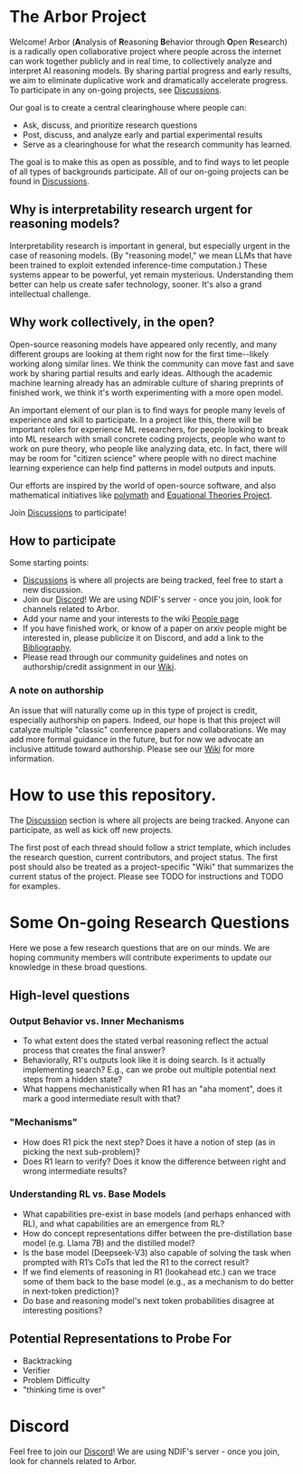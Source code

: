 # The Arbor Project

Welcome! 
Arbor (**A**nalysis of **R**easoning **B**ehavior through **O**pen **R**esearch)  is a radically open collaborative project where people across the internet can work together publicly and in real time, to collectively analyze and interpret AI reasoning models. 
By sharing partial progress and early results, we aim to eliminate duplicative work and dramatically accelerate progress.
To participate in any on-going projects, see [Discussions](https://github.com/ArborProject/arborproject.github.io/discussions).

Our goal is to create a central clearinghouse where people can:
* Ask, discuss, and prioritize research questions
* Post, discuss, and analyze early and partial experimental results
* Serve as a clearinghouse for what the research community has learned.
  
The goal is to make this as open as possible, and to find ways to let people of all types of backgrounds participate.
All of our on-going projects can be found in [Discussions](https://github.com/ArborProject/arborproject.github.io/discussions).

## Why is interpretability research urgent for reasoning models?

Interpretability research is important in general, but especially urgent in the case of reasoning models. (By "reasoning model," we mean LLMs that have been trained to exploit extended inference-time computation.) These systems appear to be powerful, yet remain mysterious. Understanding them better can help us create safer technology, sooner. It's also a grand intellectual challenge.


## Why work collectively, in the open?

Open-source reasoning models have appeared only recently, and many different groups are looking at them right now for the first time--likely working along similar lines. We think the community can move fast and save work by sharing partial results and early ideas. Although the academic machine learning already has an admirable culture of sharing preprints of finished work, we think it's worth experimenting with a more open model.

An important element of our plan is to find ways for people many levels of experience and skill to participate. In a project like this, there will be important roles for experience ML researchers, for people looking to break into ML research with  small concrete coding projects, people who want to work on pure theory, who people like analyzing data, etc. In fact, there will may be room for "citizen science" where people with no direct machine learning experience can help find patterns in model outputs and inputs.

Our efforts are inspired by the world of open-source software, and also mathematical initiatives like [polymath](https://en.wikipedia.org/wiki/Polymath_Project) and [Equational Theories Project](https://teorth.github.io/equational_theories).

Join [Discussions](https://github.com/ArborProject/arborproject.github.io/discussions) to participate!

## How to participate

Some starting points:

* [Discussions](https://github.com/ArborProject/arborproject.github.io/discussions) is where all projects are being tracked, feel free to start a new discussion.
* Join our [Discord](https://discord.gg/SeBdQbRPkA)! We are using NDIF's server - once you join, look for channels related to Arbor.
* Add your name and your interests to the wiki [People page](https://github.com/ArborProject/arborproject.github.io/wiki/People)
* If you have finished work, or know of a paper on arxiv people might be interested in, please publicize it on Discord, and add a link to the [Bibliography](https://github.com/ArborProject/arborproject.github.io/wiki/Bibliography).
* Please read through our community guidelines and notes on authorship/credit assignment in our [Wiki](https://github.com/ArborProject/arborproject.github.io/wiki/).


### A note on authorship

An issue that will naturally come up in this type of project is credit, especially authorship on papers. Indeed, our hope is that this project will catalyze multiple "classic" conference papers and collaborations. We may add more formal guidance in the future, but for now we advocate an inclusive attitude toward authorship.
Please see our [Wiki](https://github.com/ArborProject/arborproject.github.io/wiki/) for more information.


# How to use this repository.

The [Discussion](https://github.com/ArborProject/arborproject.github.io/discussions) section is where all projects are being tracked.
Anyone can participate, as well as kick off new projects.

The first post of each thread should follow a strict template, which includes the research question, current contributors, and project status.
The first post should also be treated as a project-specific "Wiki" that summarizes the current status of the project. Please see TODO for instructions and TODO for examples.


# Some On-going Research Questions

Here we pose a few research questions that are on our minds. We are hoping community members will contribute experiments to update our knowledge in these broad questions.

## High-level questions
### Output Behavior vs. Inner Mechanisms
* To what extent does the stated verbal reasoning reflect the actual process that creates the final answer?
* Behaviorally, R1's outputs look like it is doing search. Is it actually implementing search? E.g., can we probe out multiple potential next steps from a hidden state?
* What happens mechanistically when R1 has an "aha moment", does it mark a good intermediate result with that?

### "Mechanisms"
* How does R1 pick the next step? Does it have a notion of step (as in picking the next sub-problem)?
* Does R1 learn to verify? Does it know the difference between right and wrong intermediate results?

### Understanding RL vs. Base Models
* What capabilities pre-exist in base models (and perhaps enhanced with RL), and what capabilities are an emergence from RL?
* How do concept representations differ between the pre-distillation base model (e.g. Llama 7B) and the distilled model?
* Is the base model (Deepseek-V3) also capable of solving the task when prompted with R1’s CoTs that led the R1 to the correct result?
* If we find elements of reasoning in R1 (lookahead etc.) can we trace some of them back to the base model (e.g., as a mechanism to do better in next-token prediction)?
* Do base and reasoning model's next token probabilities disagree at interesting positions?

## Potential Representations to Probe For
* Backtracking
* Verifier
* Problem Difficulty
* "thinking time is over"

# Discord

Feel free to join our [Discord](https://discord.gg/SeBdQbRPkA)! We are using NDIF's server - once you join, look for channels related to Arbor.

